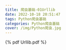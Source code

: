 ```yaml
---
title: 爬虫基础-01Urllib
date: 2022-10-18 20:51:47
tags: Python爬虫基础
categories: Python爬虫基础
cover: /img/Python爬虫.jpg
---
```


{% pdf Urllib.pdf %}

